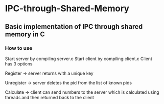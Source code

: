 # IPC-through-Shared-Memory
## Basic implementation of IPC through shared memory in C
### How to use
Start server by compiling server.c
Start client by compiling client.c
Client has 3 options 

Register -> server returns with a unique key

Unregister -> server deletes the pid from the list of known pids

Calculate -> client can send numbers to the server which is calculated using threads and then returned back to the client
